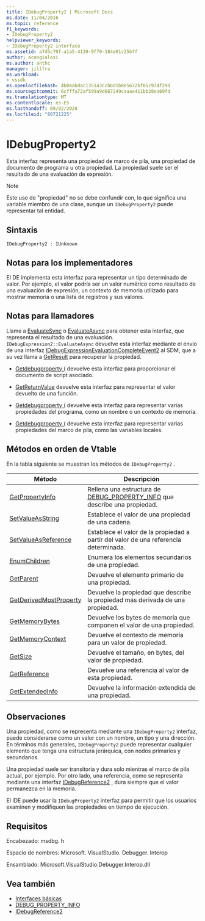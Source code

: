 ```yaml
---
title: IDebugProperty2 | Microsoft Docs
ms.date: 11/04/2016
ms.topic: reference
f1_keywords:
- IDebugProperty2
helpviewer_keywords:
- IDebugProperty2 interface
ms.assetid: a7d5c70f-a1a5-4120-9f70-184e01c25bff
author: acangialosi
ms.author: anthc
manager: jillfra
ms.workload:
- vssdk
ms.openlocfilehash: 4b04abdac135143ccbbd1b8e5632bf85c974f29d
ms.sourcegitcommit: 6cfffa72af599a9d667249caaaa411bb28ea69fd
ms.translationtype: MT
ms.contentlocale: es-ES
ms.lasthandoff: 09/02/2020
ms.locfileid: "80721225"
---
```

# <a name="idebugproperty2"></a>IDebugProperty2
Esta interfaz representa una propiedad de marco de pila, una propiedad de documento de programa u otra propiedad. La propiedad suele ser el resultado de una evaluación de expresión.

> [!NOTE]
> Este uso de "propiedad" no se debe confundir con, lo que significa una variable miembro de una clase, aunque un `IDebugProperty2` puede representar tal entidad.

## <a name="syntax"></a>Sintaxis

```
IDebugProperty2 : IUnknown
```

## <a name="notes-for-implementers"></a>Notas para los implementadores
 El DE implementa esta interfaz para representar un tipo determinado de valor. Por ejemplo, el valor podría ser un valor numérico como resultado de una evaluación de expresión, un contexto de memoria utilizado para mostrar memoria o una lista de registros y sus valores.

## <a name="notes-for-callers"></a>Notas para llamadores
 Llame a [EvaluateSync](../../../extensibility/debugger/reference/idebugexpression2-evaluatesync.md) o [EvaluateAsync](../../../extensibility/debugger/reference/idebugexpression2-evaluateasync.md) para obtener esta interfaz, que representa el resultado de una evaluación. `IDebugExpression2::EvaluateAsync` devuelve esta interfaz mediante el envío de una interfaz [IDebugExpressionEvaluationCompleteEvent2](../../../extensibility/debugger/reference/idebugexpressionevaluationcompleteevent2.md) al SDM, que a su vez llama a [GetResult](../../../extensibility/debugger/reference/idebugexpressionevaluationcompleteevent2-getresult.md) para recuperar la propiedad.

- [Getdebugproperty (](../../../extensibility/debugger/reference/idebugpropertycreateevent2-getdebugproperty.md) devuelve esta interfaz para proporcionar el documento de script asociado.

- [GetReturnValue](../../../extensibility/debugger/reference/idebugreturnvalueevent2-getreturnvalue.md) devuelve esta interfaz para representar el valor devuelto de una función.

- [Getdebugproperty (](../../../extensibility/debugger/reference/idebugprogram2-getdebugproperty.md) devuelve esta interfaz para representar varias propiedades del programa, como un nombre o un contexto de memoria.

- [Getdebugproperty (](../../../extensibility/debugger/reference/idebugstackframe2-getdebugproperty.md) devuelve esta interfaz para representar varias propiedades del marco de pila, como las variables locales.

## <a name="methods-in-vtable-order"></a>Métodos en orden de Vtable
 En la tabla siguiente se muestran los métodos de `IDebugProperty2` .

|Método|Descripción|
|------------|-----------------|
|[GetPropertyInfo](../../../extensibility/debugger/reference/idebugproperty2-getpropertyinfo.md)|Rellena una estructura de [DEBUG_PROPERTY_INFO](../../../extensibility/debugger/reference/debug-property-info.md) que describe una propiedad.|
|[SetValueAsString](../../../extensibility/debugger/reference/idebugproperty2-setvalueasstring.md)|Establece el valor de una propiedad de una cadena.|
|[SetValueAsReference](../../../extensibility/debugger/reference/idebugproperty2-setvalueasreference.md)|Establece el valor de la propiedad a partir del valor de una referencia determinada.|
|[EnumChildren](../../../extensibility/debugger/reference/idebugproperty2-enumchildren.md)|Enumera los elementos secundarios de una propiedad.|
|[GetParent](../../../extensibility/debugger/reference/idebugproperty2-getparent.md)|Devuelve el elemento primario de una propiedad.|
|[GetDerivedMostProperty](../../../extensibility/debugger/reference/idebugproperty2-getderivedmostproperty.md)|Devuelve la propiedad que describe la propiedad más derivada de una propiedad.|
|[GetMemoryBytes](../../../extensibility/debugger/reference/idebugproperty2-getmemorybytes.md)|Devuelve los bytes de memoria que componen el valor de una propiedad.|
|[GetMemoryContext](../../../extensibility/debugger/reference/idebugproperty2-getmemorycontext.md)|Devuelve el contexto de memoria para un valor de propiedad.|
|[GetSize](../../../extensibility/debugger/reference/idebugproperty2-getsize.md)|Devuelve el tamaño, en bytes, del valor de propiedad.|
|[GetReference](../../../extensibility/debugger/reference/idebugproperty2-getreference.md)|Devuelve una referencia al valor de esta propiedad.|
|[GetExtendedInfo](../../../extensibility/debugger/reference/idebugproperty2-getextendedinfo.md)|Devuelve la información extendida de una propiedad.|

## <a name="remarks"></a>Observaciones
 Una propiedad, como se representa mediante una `IDebugProperty2` interfaz, puede considerarse como un valor con un nombre, un tipo y una dirección. En términos más generales, `IDebugProperty2` puede representar cualquier elemento que tenga una estructura jerárquica, con nodos primarios y secundarios.

 Una propiedad suele ser transitoria y dura solo mientras el marco de pila actual, por ejemplo. Por otro lado, una referencia, como se representa mediante una interfaz [IDebugReference2](../../../extensibility/debugger/reference/idebugreference2.md) , dura siempre que el valor permanezca en la memoria.

 El IDE puede usar la `IDebugProperty2` interfaz para permitir que los usuarios examinen y modifiquen las propiedades en tiempo de ejecución.

## <a name="requirements"></a>Requisitos
 Encabezado: msdbg. h

 Espacio de nombres: Microsoft. VisualStudio. Debugger. Interop

 Ensamblado: Microsoft.VisualStudio.Debugger.Interop.dll

## <a name="see-also"></a>Vea también
- [Interfaces básicas](../../../extensibility/debugger/reference/core-interfaces.md)
- [DEBUG_PROPERTY_INFO](../../../extensibility/debugger/reference/debug-property-info.md)
- [IDebugReference2](../../../extensibility/debugger/reference/idebugreference2.md)
